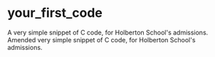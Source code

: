 # your_first_code
A very simple snippet of C code, for Holberton School's admissions.
Amended very simple snippet of C code, for Holberton School's admissions.
